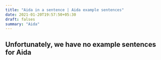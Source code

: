```yaml
---
title: "Aida in a sentence | Aida example sentences"
date: 2021-01-20T19:57:50+05:30
draft: falses
summary: "Aida"
---
```

## Unfortunately, we have no example sentences for Aida                 
